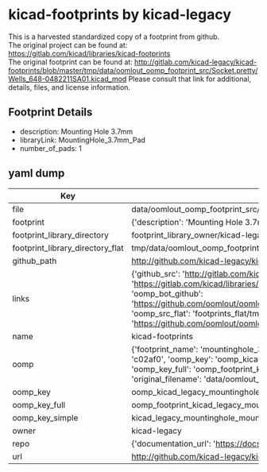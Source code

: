 # kicad-footprints by kicad-legacy  
This is a harvested standardized copy of a footprint from github.  
The original project can be found at:  
https://gitlab.com/kicad/libraries/kicad-footprints  
The original footprint can be found at:
http://gitlab.com/kicad-legacy/kicad-footprints/blob/master/tmp/data/oomlout_oomp_footprint_src/Socket.pretty/Wells_648-0482211SA01.kicad_mod
Please consult that link for additional, details, files, and license information.  
## Footprint Details
* description: Mounting Hole 3.7mm  
* libraryLink: MountingHole_3.7mm_Pad  
* number_of_pads: 1  
## yaml dump  
| Key | Value |  
| --- | --- |  
| file | data/oomlout_oomp_footprint_src/kicad-footprints/MountingHole.pretty/MountingHole_3.7mm_Pad.kicad_mod |  
| footprint | {'description': 'Mounting Hole 3.7mm', 'libraryLink': 'MountingHole_3.7mm_Pad', 'number_of_pads': 1} |  
| footprint_library_directory | footprint_library_owner/kicad-legacy_kicad-footprints |  
| footprint_library_directory_flat | tmp/data/oomlout_oomp_footprint_src/footprints_flat/kicad_legacy_mountinghole_mountinghole_3_7mm_pad/working |  
| github_path | http://github.com/kicad-legacy/kicad-footprints/blob/master/tmp/data/oomlout_oomp_footprint_src/MountingHole.pretty/MountingHole_3.7mm_Pad.kicad_mod |  
| links | {'github_src': 'http://gitlab.com/kicad-legacy/kicad-footprints/blob/master/tmp/data/oomlout_oomp_footprint_src/Socket.pretty/Wells_648-0482211SA01.kicad_mod', 'github_src_repo': 'https://gitlab.com/kicad/libraries/kicad-footprints', 'oomp_bot': 'tmp/data/oomlout_oomp_footprint_src/footprints/kicad_legacy_mountinghole_mountinghole_3_7mm_pad/working', 'oomp_bot_github': 'https://github.com/oomlout/oomlout_oomp_footprint_bot/tree/main/tmp/data/oomlout_oomp_footprint_src/footprints/kicad_legacy_mountinghole_mountinghole_3_7mm_pad/working', 'oomp_src_flat': 'footprints_flat/tmp/data/oomlout_oomp_footprint_src/footprints_flat/kicad_legacy_mountinghole_mountinghole_3_7mm_pad/working', 'oomp_src_flat_github': 'https://github.com/oomlout/oomlout_oomp_footprint_src/tree/main/tmp/data/oomlout_oomp_footprint_src/footprints_flat/kicad_legacy_mountinghole_mountinghole_3_7mm_pad/working'} |  
| name | kicad-footprints |  
| oomp | {'footprint_name': 'mountinghole_3_7mm_pad', 'library_name': 'mountinghole', 'md5': 'c02af03785bb0a3339f0389c48b33b9e', 'md5_10': 'c02af03785', 'md5_5': 'c02af', 'md5_6': 'c02af0', 'oomp_key': 'oomp_kicad_legacy_mountinghole_mountinghole_3_7mm_pad', 'oomp_key_extra': 'oomp_footprint_kicad_legacy_mountinghole_mountinghole_3_7mm_pad', 'oomp_key_full': 'oomp_footprint_kicad_legacy_mountinghole_mountinghole_3_7mm_pad_c02af0', 'oomp_key_simple': 'kicad_legacy_mountinghole_mountinghole_3_7mm_pad', 'original_filename': 'data/oomlout_oomp_footprint_src/kicad-footprints/MountingHole.pretty/MountingHole_3.7mm_Pad.kicad_mod', 'owner_name': 'kicad_legacy'} |  
| oomp_key | oomp_kicad_legacy_mountinghole_mountinghole_3_7mm_pad |  
| oomp_key_full | oomp_footprint_kicad_legacy_mountinghole_mountinghole_3_7mm_pad |  
| oomp_key_simple | kicad_legacy_mountinghole_mountinghole_3_7mm_pad |  
| owner | kicad-legacy |  
| repo | {'documentation_url': 'https://docs.github.com/rest/repos/repos#get-a-repository', 'message': 'Not Found'} |  
| url | http://github.com/kicad-legacy/kicad-footprints |  

